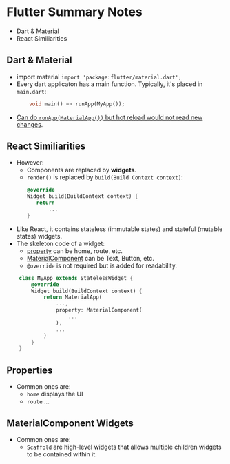 # Flutter Summary Notes
* Dart & Material
* React Similiarities

## Dart & Material
- import material `import 'package:flutter/material.dart';`
- Every dart applicaton has a main function. Typically, it's placed in `main.dart`:
    ```dart 
        void main() => runApp(MyApp());
    ```
- [Can do `runApp(MaterialApp())` but hot reload would not read new changes](https://stackoverflow.com/questions/51312843/what-is-the-difference-between-runappnew-myapp-and-runappnew-materialapp).

## React Similiarities
- However:
  - Components are replaced by **widgets**.
  - `render()` is replaced by `build(Build Context context)`:
     ```dart
     @override
     Widget build(BuildContext context) {
        return
            ...
     }
- Like React, it contains stateless (immutable states) and stateful (mutable states) widgets.
- The skeleton code of a widget: 
    - [property](https://api.flutter.dev/flutter/material/MaterialApp-class.html#instance-properties) can be home, route, etc.
    - [MaterialComponent](https://flutter.dev/docs/development/ui/widgets/material) can be Text, Button, etc.
    - `@override` is not required but is added for readability.
```dart
    class MyApp extends StatelessWidget { 
        @override
        Widget build(BuildContext context) {
            return MaterialApp(
                ..., 
                property: MaterialComponent(
                    ...
                ), 
                ...
            )
        }
    } 
 ```

 ## Properties
 - Common ones are:
    - `home` displays the UI
    - `route` ...

## MaterialComponent Widgets
- Common ones are:
    - `Scaffold` are high-level widgets that allows  multiple children widgets to be contained within it.

